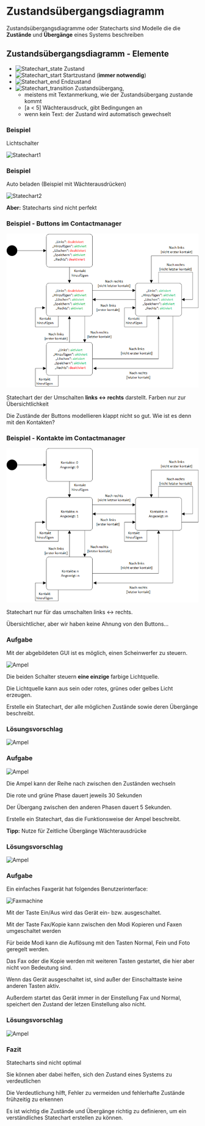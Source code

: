 # Zustandsübergangsdiagramm



Zustandsübergangsdiagramme oder Statecharts sind Modelle die die **Zustände** und **Übergänge** eines Systems beschreiben



## Zustandsübergangsdiagramm - Elemente
* ![Statechart_state](content/images/Statechart_state.svg)<!-- .element style="border:none; box-shadow:none"-->
Zustand
* ![Statechart_start](content/images/Statechart_start.svg)<!-- .element style="border:none; box-shadow:none"-->
Startzustand (**immer notwendig**)
* ![Statechart_end](content/images/Statechart_end.svg)<!-- .element style="border:none; box-shadow:none"-->
Endzustand
* ![Statechart_transition](content/images/Statechart_transition.svg)<!-- .element style="border:none; box-shadow:none"-->
Zustandsübergang, 
  * meistens mit Textanmerkung, wie der Zustandsübergang zustande kommt
  * [a < 5] Wächterausdruck, gibt Bedingungen an
  * wenn kein Text: der Zustand wird automatisch gewechselt



### Beispiel
Lichtschalter

![Statechart1](content/images/Statechart1.png)



### Beispiel
Auto beladen (Beispiel mit Wächterausdrücken)

![Statechart2](content/images/Statechart2.png)



**Aber:** Statecharts sind nicht perfekt



### Beispiel - Buttons im Contactmanager

![Statechart Contactmanager](content/images/Statechart_CM1.png)

Statechart der der Umschalten **links <-> rechts** darstellt. Farben nur zur Übersichtlichkeit



Die Zustände der Buttons modellieren klappt nicht so gut. Wie ist es denn mit den Kontakten?



### Beispiel - Kontakte im Contactmanager

![Statechart Contactmanager](content/images/Statechart_CM2.png)

Statechart nur für das umschalten links <-> rechts.

Übersichtlicher, aber wir haben keine Ahnung von den Buttons...



### Aufgabe
Mit der abgebildeten GUI ist es möglich, einen Scheinwerfer zu steuern.

![Ampel](content/images/Statechart_simple.png)

Die beiden Schalter steuern **eine einzige** farbige Lichtquelle.

Die Lichtquelle kann aus sein oder rotes, grünes oder gelbes Licht erzeugen.

Erstelle ein Statechart, der alle möglichen Zustände sowie deren Übergänge beschreibt.



### Lösungsvorschlag

![Ampel](content/images/Statechart_simple_solution.png)



### Aufgabe

![Ampel](content/images/Statemachine_Ampel.png)

Die Ampel kann der Reihe nach zwischen den Zuständen wechseln 

Die rote und grüne Phase dauert jeweils 30 Sekunden 

Der Übergang zwischen den anderen Phasen dauert 5 Sekunden.

Erstelle ein Statechart, das die Funktionsweise der Ampel beschreibt.

**Tipp:** Nutze für Zeitliche Übergänge Wächterausdrücke



### Lösungsvorschlag

![Ampel](content/images/Statechart_Ampel_solution.png)



### Aufgabe
Ein einfaches Faxgerät hat folgendes Benutzerinterface:

![Faxmachine](content/images/Faxmachine.png)

Mit der Taste Ein/Aus wird das Gerät ein- bzw. ausgeschaltet. 

Mit der Taste Fax/Kopie kann zwischen den Modi Kopieren und Faxen umgeschaltet werden 

Für beide Modi kann die Auflösung mit den Tasten Normal, Fein und Foto geregelt werden.

Das Fax oder die Kopie werden mit weiteren Tasten gestartet, die hier aber nicht von Bedeutung sind. 

Wenn das Gerät ausgeschaltet ist, sind außer der Einschalttaste keine anderen Tasten aktiv.

Außerdem startet das Gerät immer in der Einstellung Fax und Normal, speichert den Zustand der letzen Einstellung also nicht.



### Lösungsvorschlag

![Ampel](content/images/Statechart_Faxmachine_solution.png)



### Fazit
Statecharts sind nicht optimal

Sie können aber dabei helfen, sich den Zustand eines Systems zu verdeutlichen 

Die Verdeutlichung hilft, Fehler zu vermeiden und fehlerhafte Zustände frühzeitig zu erkennen

Es ist wichtig die Zustände und Übergänge richtig zu definieren, um ein verständliches Statechart erstellen zu können.
